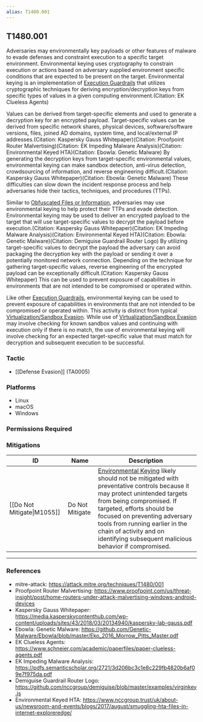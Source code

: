 ```yaml
---
alias: T1480.001
---
```


## T1480.001

Adversaries may environmentally key payloads or other features of malware to evade defenses and constraint execution to a specific target environment. Environmental keying uses cryptography to constrain execution or actions based on adversary supplied environment specific conditions that are expected to be present on the target. Environmental keying is an implementation of [Execution Guardrails](https://attack.mitre.org/techniques/T1480) that utilizes cryptographic techniques for deriving encryption/decryption keys from specific types of values in a given computing environment.(Citation: EK Clueless Agents)

Values can be derived from target-specific elements and used to generate a decryption key for an encrypted payload. Target-specific values can be derived from specific network shares, physical devices, software/software versions, files, joined AD domains, system time, and local/external IP addresses.(Citation: Kaspersky Gauss Whitepaper)(Citation: Proofpoint Router Malvertising)(Citation: EK Impeding Malware Analysis)(Citation: Environmental Keyed HTA)(Citation: Ebowla: Genetic Malware) By generating the decryption keys from target-specific environmental values, environmental keying can make sandbox detection, anti-virus detection, crowdsourcing of information, and reverse engineering difficult.(Citation: Kaspersky Gauss Whitepaper)(Citation: Ebowla: Genetic Malware) These difficulties can slow down the incident response process and help adversaries hide their tactics, techniques, and procedures (TTPs).

Similar to [Obfuscated Files or Information](https://attack.mitre.org/techniques/T1027), adversaries may use environmental keying to help protect their TTPs and evade detection. Environmental keying may be used to deliver an encrypted payload to the target that will use target-specific values to decrypt the payload before execution.(Citation: Kaspersky Gauss Whitepaper)(Citation: EK Impeding Malware Analysis)(Citation: Environmental Keyed HTA)(Citation: Ebowla: Genetic Malware)(Citation: Demiguise Guardrail Router Logo) By utilizing target-specific values to decrypt the payload the adversary can avoid packaging the decryption key with the payload or sending it over a potentially monitored network connection. Depending on the technique for gathering target-specific values, reverse engineering of the encrypted payload can be exceptionally difficult.(Citation: Kaspersky Gauss Whitepaper) This can be used to prevent exposure of capabilities in environments that are not intended to be compromised or operated within.

Like other [Execution Guardrails](https://attack.mitre.org/techniques/T1480), environmental keying can be used to prevent exposure of capabilities in environments that are not intended to be compromised or operated within. This activity is distinct from typical [Virtualization/Sandbox Evasion](https://attack.mitre.org/techniques/T1497). While use of [Virtualization/Sandbox Evasion](https://attack.mitre.org/techniques/T1497) may involve checking for known sandbox values and continuing with execution only if there is no match, the use of environmental keying will involve checking for an expected target-specific value that must match for decryption and subsequent execution to be successful.


### Tactic
- [[Defense Evasion]] (TA0005)

### Platforms
- Linux
- macOS
- Windows

### Permissions Required

### Mitigations

| ID | Name | Description |
| --- | --- | --- |
| [[Do Not Mitigate\|M1055]] | Do Not Mitigate | [Environmental Keying](https://attack.mitre.org/techniques/T1480/001) likely should not be mitigated with preventative controls because it may protect unintended targets from being compromised. If targeted, efforts should be focused on preventing adversary tools from running earlier in the chain of activity and on identifying subsequent malicious behavior if compromised. |


---
### References

- mitre-attack: https://attack.mitre.org/techniques/T1480/001
- Proofpoint Router Malvertising: https://www.proofpoint.com/us/threat-insight/post/home-routers-under-attack-malvertising-windows-android-devices
- Kaspersky Gauss Whitepaper: https://media.kasperskycontenthub.com/wp-content/uploads/sites/43/2018/03/20134940/kaspersky-lab-gauss.pdf
- Ebowla: Genetic Malware: https://github.com/Genetic-Malware/Ebowla/blob/master/Eko_2016_Morrow_Pitts_Master.pdf
- EK Clueless Agents: https://www.schneier.com/academic/paperfiles/paper-clueless-agents.pdf
- EK Impeding Malware Analysis: https://pdfs.semanticscholar.org/2721/3d206bc3c1e8c229fb4820b6af09e7f975da.pdf
- Demiguise Guardrail Router Logo: https://github.com/nccgroup/demiguise/blob/master/examples/virginkey.js
- Environmental Keyed HTA: https://www.nccgroup.trust/uk/about-us/newsroom-and-events/blogs/2017/august/smuggling-hta-files-in-internet-exploreredge/
